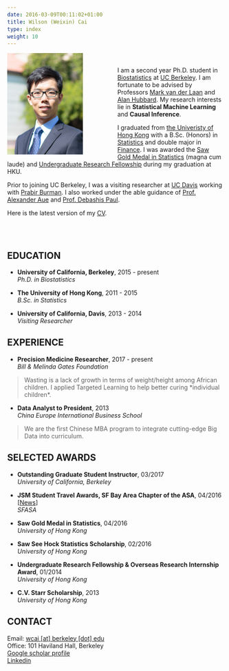 ```yaml
---
date: 2016-03-09T00:11:02+01:00
title: Wilson (Weixin) Cai
type: index
weight: 10
---
```



<img style="float: left;margin:0 5rem 0 0" src="IMG_7950-2.jpg" width="35%" height="35%">
<br>

I am a second year Ph.D. student in [Biostatistics](http://www.stat.berkeley.edu/biostat) at [UC Berkeley](http://statistics.berkeley.edu/). I am fortunate to be advised by Professors [Mark van der Laan](http://www.stat.berkeley.edu/~laan/) and [Alan Hubbard](http://hubbard.berkeley.edu/). My research interests lie in **Statistical Machine Learning** and **Causal Inference**. 

I graduated from [the Univeristy of Hong Kong](http://hku.hk) with a B.Sc. (Honors) in [Statistics](http://www.saasweb.hku.hk/) and double major in [Finance](http://fbe.hku.hk/). I was awarded the [Saw Gold Medal in Statistics](http://www.saasweb.hku.hk/programme/scholarship.php) (magna cum laude) and [Undergraduate Research Fellowship](http://tl.hku.hk/urfp/) during my graduation at HKU.

Prior to joining UC Berkeley, I was a visiting researcher at [UC Davis](http://www.stat.ucdavis.edu/) working with [Prabir Burman](http://www.stat.ucdavis.edu/~burman/). I also worked under the able guidance of [Prof. Alexander Aue](http://www.stat.ucdavis.edu/~alexaue/) and [Prof. Debashis Paul](http://www.stat.ucdavis.edu/~debashis/).


Here is the latest version of my [CV](./cv.pdf).

<br>
<br>

## EDUCATION

- **University of California, Berkeley**, 2015 - present <br>
*Ph.D. in Biostatistics*

- **The University of Hong Kong**, 2011 - 2015 <br>
*B.Sc. in Statistics*

- **University of California, Davis**, 2013 - 2014 <br>
*Visiting Researcher*

## EXPERIENCE

- **Precision Medicine Researcher**, 2017 - present<br> 
*Bill \& Melinda Gates Foundation* <br> 
<blockquote>Wasting is a lack of growth in terms of weight/height among African children. I applied Targeted Learning to help better curing *individual children*.</blockquote>

- **Data Analyst to President**, 2013 <br> 
*China Europe International Business School* <br>
<blockquote>We are the first Chinese MBA program to integrate cutting-edge Big Data into curriculum.</blockquote>


## SELECTED AWARDS

- **Outstanding Graduate Student Instructor**, 03/2017<br>
*University of California, Berkeley*

- **JSM Student Travel Awards, SF Bay Area Chapter of the ASA**, 04/2016 \[[News](http://www.sfasa.org/June7_2016mtg.htm)\]<br>
*SFASA*

- **Saw Gold Medal in Statistics**, 04/2016 <br>
*University of Hong Kong*

- **Saw See Hock Statistics Scholarship**, 02/2016 <br>
*University of Hong Kong*

- **Undergraduate Research Fellowship & Overseas Research Internship Award**, 01/2014 <br>
*University of Hong Kong*

- **C.V. Starr Scholarship**, 2013 <br>
*University of Hong Kong*

## CONTACT

Email: [wcai [at] berkeley [dot] edu](mailto:wcai@berkeley.edu) <br>
Office: 101 Haviland Hall, Berkeley <br>
[Google scholar profile](https://goo.gl/fKSd5l) <br>
[Linkedin](https://www.linkedin.com/in/wilsoncai)